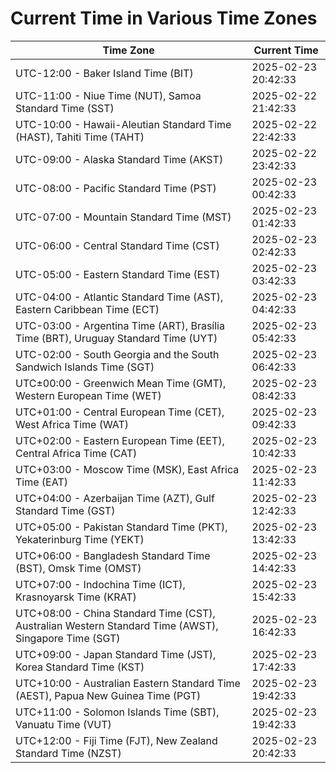 # Current Time in Various Time Zones

| Time Zone | Current Time |
|-----------|--------------|
| UTC-12:00 - Baker Island Time (BIT) | 2025-02-23 20:42:33 |
| UTC-11:00 - Niue Time (NUT), Samoa Standard Time (SST) | 2025-02-22 21:42:33 |
| UTC-10:00 - Hawaii-Aleutian Standard Time (HAST), Tahiti Time (TAHT) | 2025-02-22 22:42:33 |
| UTC-09:00 - Alaska Standard Time (AKST) | 2025-02-22 23:42:33 |
| UTC-08:00 - Pacific Standard Time (PST) | 2025-02-23 00:42:33 |
| UTC-07:00 - Mountain Standard Time (MST) | 2025-02-23 01:42:33 |
| UTC-06:00 - Central Standard Time (CST) | 2025-02-23 02:42:33 |
| UTC-05:00 - Eastern Standard Time (EST) | 2025-02-23 03:42:33 |
| UTC-04:00 - Atlantic Standard Time (AST), Eastern Caribbean Time (ECT) | 2025-02-23 04:42:33 |
| UTC-03:00 - Argentina Time (ART), Brasília Time (BRT), Uruguay Standard Time (UYT) | 2025-02-23 05:42:33 |
| UTC-02:00 - South Georgia and the South Sandwich Islands Time (SGT) | 2025-02-23 06:42:33 |
| UTC±00:00 - Greenwich Mean Time (GMT), Western European Time (WET) | 2025-02-23 08:42:33 |
| UTC+01:00 - Central European Time (CET), West Africa Time (WAT) | 2025-02-23 09:42:33 |
| UTC+02:00 - Eastern European Time (EET), Central Africa Time (CAT) | 2025-02-23 10:42:33 |
| UTC+03:00 - Moscow Time (MSK), East Africa Time (EAT) | 2025-02-23 11:42:33 |
| UTC+04:00 - Azerbaijan Time (AZT), Gulf Standard Time (GST) | 2025-02-23 12:42:33 |
| UTC+05:00 - Pakistan Standard Time (PKT), Yekaterinburg Time (YEKT) | 2025-02-23 13:42:33 |
| UTC+06:00 - Bangladesh Standard Time (BST), Omsk Time (OMST) | 2025-02-23 14:42:33 |
| UTC+07:00 - Indochina Time (ICT), Krasnoyarsk Time (KRAT) | 2025-02-23 15:42:33 |
| UTC+08:00 - China Standard Time (CST), Australian Western Standard Time (AWST), Singapore Time (SGT) | 2025-02-23 16:42:33 |
| UTC+09:00 - Japan Standard Time (JST), Korea Standard Time (KST) | 2025-02-23 17:42:33 |
| UTC+10:00 - Australian Eastern Standard Time (AEST), Papua New Guinea Time (PGT) | 2025-02-23 19:42:33 |
| UTC+11:00 - Solomon Islands Time (SBT), Vanuatu Time (VUT) | 2025-02-23 19:42:33 |
| UTC+12:00 - Fiji Time (FJT), New Zealand Standard Time (NZST) | 2025-02-23 20:42:33 |
